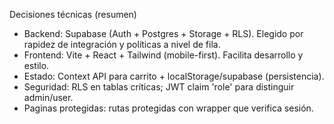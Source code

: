 Decisiones técnicas (resumen)
- Backend: Supabase (Auth + Postgres + Storage + RLS). Elegido por rapidez de integración y políticas a nivel de fila.
- Frontend: Vite + React + Tailwind (mobile-first). Facilita desarrollo y estilo.
- Estado: Context API para carrito + localStorage/supabase (persistencia).
- Seguridad: RLS en tablas críticas; JWT claim 'role' para distinguir admin/user.
- Paginas protegidas: rutas protegidas con wrapper que verifica sesión.

